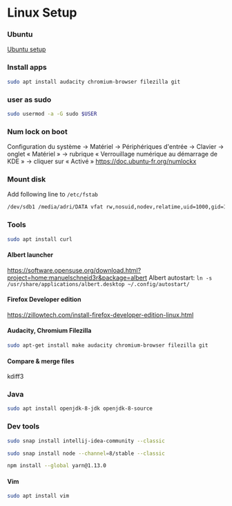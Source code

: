 # Linux Setup

### Ubuntu
[Ubuntu setup](./Ubuntu.md)

### Install apps
```bash
sudo apt install audacity chromium-browser filezilla git 
```

### user as sudo
```bash
sudo usermod -a -G sudo $USER
```


### Num lock on boot
Configuration du système → Matériel → Périphériques d'entrée → Clavier → onglet « Matériel » → rubrique « Verrouillage numérique au démarrage de KDE » → cliquer sur « Activé »
https://doc.ubuntu-fr.org/numlockx

### Mount disk
Add following line to `/etc/fstab`

```bash
/dev/sdb1 /media/adri/DATA vfat rw,nosuid,nodev,relatime,uid=1000,gid=1000,fmask=0022,dmask=0022,codepage=437,iocharset=iso8859-1,shortname=mixed
```

### Tools
```bash
sudo apt install curl
```
#### Albert launcher
https://software.opensuse.org/download.html?project=home:manuelschneid3r&package=albert
Albert autostart: `ln -s /usr/share/applications/albert.desktop ~/.config/autostart/`

#### Firefox Developer edition
https://zillowtech.com/install-firefox-developer-edition-linux.html

#### Audacity, Chromium Filezilla
```bash
sudo apt-get install make audacity chromium-browser filezilla git 
```

#### Compare & merge files
kdiff3


### Java
```bash
sudo apt install openjdk-8-jdk openjdk-8-source
```

### Dev tools
```bash
sudo snap install intellij-idea-community --classic

sudo snap install node --channel=8/stable --classic

npm install --global yarn@1.13.0
```

#### Vim
```bash
sudo apt install vim
```
